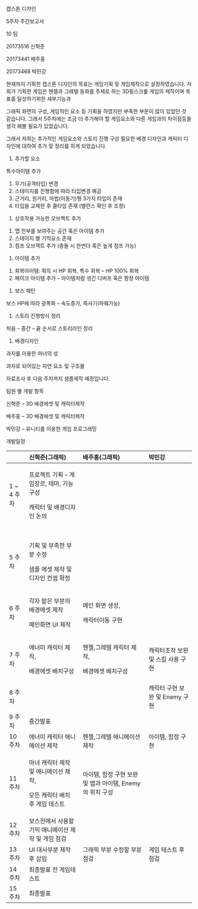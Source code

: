 ﻿캡스톤 디자인

5주차 주간보고서







10 팀

20173516 신혁준

20173441 배주홍

20173468 박민강

현재까지 기획한 캡스톤 디자인의 목표는 게임기획 및 게임제작으로 설정하였습니다.  저희가 기획한 게임은 헨젤과 그레텔 동화를 주제로 하는 3D횡스크롤 게임의 제작이며 목표를 달성하기위한 세부기능과

그래픽 화면의 구성, 게임적인 요소 등 기획을 하였지만 부족한 부분이 많이 있었던 것 같습니다. 그래서 5주차에는 조금 더 추가해야 할 게임요소와 다른 게임과의 차이점등을 생각 해볼 필요가 있었습니다.

그래서 저희는 추가적인 게임요소와 스토리 진행 구성 필요한 배경 디자인과 캐릭터 디자인에 대하여 추가 및 정리를 하게 되었습니다.

1. 추가할 요소

특수아이템 추가

1) 무기(공격타입) 변경
1) 스테이지를 진행함에 따라 타입변경 해금
1) 근거리, 원거리, 마법(이동기)형 3가지 타입이 존재
1) 타입을 교체한 후 쿨타임 존재 (밸런스 확인 후 조정)

1. 상호작용 가능한 오브젝트 추가
1) 맵 전부를 보여주는 공간 혹은 아이템 추가
1) 스테이지 별 기믹요소 존재
1) 점프 오브젝트 추가 (충돌 시 한번더 혹은 높게 점프 가능)

1. 아이템 추가
1) 회복아이템: 획득 시 HP 회복, 특수 회복 – HP 100% 회복
1) 페이크 아이템 추가 – 아이템처럼 생긴 디버프 혹은 함정 아이템

1. 보스 패턴

보스 HP에 따라 광폭화 – 속도증가, 즉사기(파훼가능)

1. 스토리 진행방식 정리

처음 – 중간 – 끝 순서로 스토리라인 정리

1. 배경디자인

과자를 이용한 마녀의 성 

과자로 되어있는 자연 요소 및 구조물

자료조사 후 다음 주차까지 샘플제작 예정입니다.

팀원 별 개발 항목

신혁준 – 3D 배경에셋 및 캐릭터제작

배주홍 – 3D 배경에셋 및 캐릭터제작

박민강 – 유니티를 이용한 게임 프로그래밍

개발일정

||신혁준(그래픽)|배주홍(그래픽)|박민강|
| :- | :- | :- | :- |
|1 ~ 4 주차|<p>프로젝트 기획 – 게임장르, 테마, 기능구성</p><p>캐릭터 및 배경디자인 논의</p>|
||||
||||
||||
|5 주차|<p>기획 및 부족한 부분 수정</p><p>샘플 에셋 제작 및 디자인 컨셉 확정</p>||
|6 주차|<p>각자 맡은 부분의 배경에셋 제작</p><p>메인화면 UI 제작</p>|<p>메인 화면 생성,</p><p>캐릭터이동 구현</p>||
|7 주차|<p>에너미 캐릭터 제작,</p><p>배경에셋 배치구성</p>|<p>헨젤,그레텔 캐릭터 제작,</p><p>배경에셋 배치구성</p>|캐릭터조작 보완 및 스킬 사용 구현||
|8 주차|||캐릭터 구현 보완 및 Enemy 구현||
|9 주차|중간발표||
|10 주차|에너미 캐릭터 애니메이션 제작|헨젤,그레텔 애니메이션 제작|아이템, 함정 구현||
|11 주차|<p>마녀 캐릭터 제작 및 애니메이션 제작,</p><p>모든 캐릭터 배치 후 게임 테스트</p>|아이템, 함정 구현 보완 및 맵과 아이템, Enemy의 위치 구성||
|12 주차|보스전에서 사용할 기믹 애니메이션 제작 및 게임 점검|||
|13 주차|UI 대사부분 제작 후 삽입|그래픽 부분 수정할 부분 점검|게임 테스트 후 점검||
|14 주차|최종발표 전 게임테스트|||
|15 주차|최종발표||


